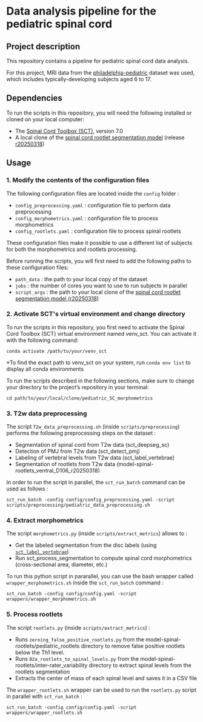 # Data analysis pipeline for the pediatric spinal cord

## Project description

This repository contains a pipeline for pediatric spinal cord data analysis. 

For this project, MRI data from the [philadelphia-pediatric](https://data.neuro.polymtl.ca/datasets/philadelphia-pediatric) dataset was used, which includes typically-developing subjects aged 6 to 17. 

## Dependencies

To run the scripts in this repository, you will need the following installed or cloned on your local computer:
- The [Spinal Cord Toolbox (SCT)](https://spinalcordtoolbox.com/), version 7.0
- A local clone of the [spinal cord rootlet segmentation model](https://github.com/ivadomed/model-spinal-rootlets) (release [r20250318](https://github.com/ivadomed/model-spinal-rootlets/releases/tag/r20250318))

## Usage

### 1. Modify the contents of the configuration files

The following configuration files are located inside the `config` folder :
- `config_preprocessing.yaml` : configuration file to perform data preprocessing
- `config_morphometrics.yaml` : configuration file to process morphometrics
- `config_rootlets.yaml` : configuration file to process spinal rootlets

These configuration files make it possible to use a different list of subjects for both the morphometrics and rootlets processing. 

Before running the scripts, you will first need to add the following paths to these configuration files: 
- `path_data` : the path to your local copy of the dataset
- `jobs` : the number of cores you want to use to run subjects in parallel
- `script_args` : the path to your local clone of the [spinal cord rootlet segmentation model (r20250318)](https://github.com/ivadomed/model-spinal-rootlets)

### 2. Activate SCT's virtual environment and change directory
To run the scripts in this repository, you first need to activate the Spinal Cord Toolbox (SCT) virtual environment named venv_sct. You can activate it with the following command:
```
conda activate /path/to/your/venv_sct
```
*To find the exact path to venv_sct on your system, run `conda env list` to display all conda environments

To run the scripts described in the following sections, make sure to change your directory to the project’s repository in your terminal:
```
cd path/to/your/local/clone/pediatric_SC_morphometrics
```

### 3. T2w data preprocessing

The script `T2w_data_preprocessing.sh` (inside `scripts/preprocessing`) performs the following preprocessing steps on the dataset : 
- Segmentation of spinal cord from T2w data (sct_deepseg_sc)
- Detection of PMJ from T2w data (sct_detect_pmj)
- Labeling of vertebral levels from T2w data (sct_label_vertebrae)
- Segmentation of rootlets from T2w data (model-spinal-rootlets_ventral_D106_r20250318)

In order to run the script in parallel, the `sct_run_batch` command can be used as follows :
```
sct_run_batch -config config/config_preprocessing.yaml -script scripts/preprocessing/pediatric_data_preprocessing.sh
```

### 4. Extract morphometrics

The script `morphometrics.py` (inside `scripts/extract_metrics`) allows to :
- Get the labeled segmentation from the disc labels (using [`sct_label_vertebrae`](https://spinalcordtoolbox.com/stable/user_section/tutorials/vertebral-labeling/sct_label_vertebrae.html))
- Run sct_process_segmentation to compute spinal cord morphometrics (cross-sectional area, diameter, etc.)

To run this python script in pararallel, you can use the bash wrapper called `wrapper_morphometrics.sh` inside the `sct_run_batch` command :
```
sct_run_batch -config config/config.yaml -script wrappers/wrapper_morphometrics.sh
```

### 5. Process rootlets

The script `rootlets.py` (inside `scripts/extract_metrics`) :
- Runs `zeroing_false_positive_rootlets.py` from the model-spinal-rootlets/pediatric_rootlets directory to remove false positive rootlets below the Th1 level.
- Runs `02a_rootlets_to_spinal_levels.py` from the model-spinal-rootlets/inter-rater_variability directory to extract spinal levels from the rootlets segmentation
- Extracts the center of mass of each spinal level and saves it in a CSV file

The `wrapper_rootlets.sh` wrapper can be used to run the `rootlets.py` script in parallel with `sct_run_batch` : 
```
sct_run_batch -config config/config.yaml -script wrappers/wrapper_rootlets.sh
```